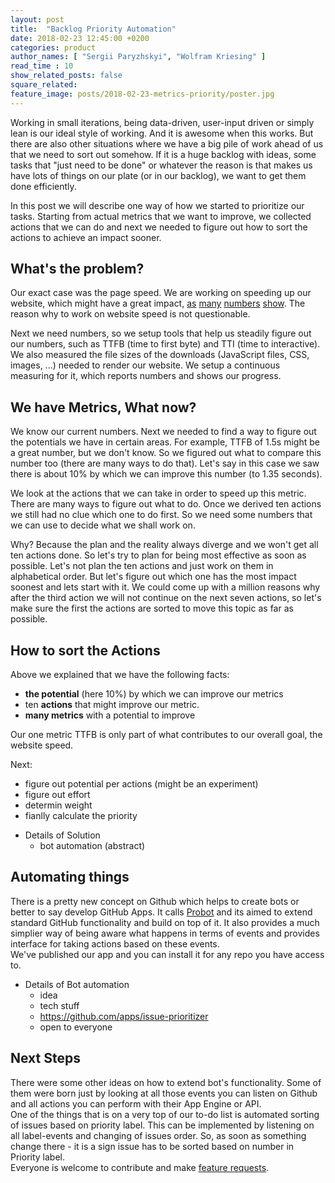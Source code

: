 ```yaml
---
layout: post
title:  "Backlog Priority Automation"
date: 2018-02-23 12:45:00 +0200
categories: product
author_names: [ "Sergii Paryzhskyi", "Wolfram Kriesing" ]
read_time : 10
show_related_posts: false
square_related:
feature_image: posts/2018-02-23-metrics-priority/poster.jpg
---
```


Working in small iterations, being data-driven, user-input driven or simply lean is our ideal
style of working. And it is awesome when this works. But there are also other situations where
we have a big pile of work ahead of us that we need to sort out somehow. If it is a huge backlog
with ideas, some tasks that "just need to be done" or whatever the reason is that makes us
have lots of things on our plate (or in our backlog), we want to get them done efficiently.

In this post we will describe one way of how we started to prioritize our tasks.
Starting from actual metrics that we want to improve, we collected actions that we can do
and next we needed to figure out how to sort the actions to achieve an impact sooner.

## What's the problem?

Our exact case was the page speed. We are working on speeding up our website, which might have
a great impact, [as][impact-1] [many][impact-2] [numbers][impact-3] [show][impact-4].
The reason why to work on website speed is not questionable.

Next we need numbers, so we setup tools that help us steadily figure out our numbers, such
as TTFB (time to first byte) and TTI (time to interactive). We also measured the file sizes of the 
downloads (JavaScript files, CSS, images, ...) needed to render our website.
We setup a continuous measuring for it, which reports numbers and shows our progress.

[impact-1]: ??? 
[impact-2]: ???
[impact-3]: ???
[impact-4]: ???

## We have Metrics, What now?

We know our current numbers. Next we needed to find a way to figure out the potentials we have
in certain areas. For example, TTFB of 1.5s might be a great number, but we don't know. So
we figured out what to compare this number too (there are many ways to do that). Let's say in this case
we saw there is about 10% by which we can improve this number (to 1.35 seconds).

We look at the actions that we can take in order to speed up this metric.
There are many ways to figure out what to do. Once we derived ten actions
we still had no clue which one to do first. So we need some numbers that we can use to decide
what we shall work on.

Why? Because the plan and the reality always diverge and we won't get all ten actions done. So let's
try to plan for being most effective as soon as possible. Let's not plan the ten actions
and just work on them in alphabetical order. But let's figure out which one has
the most impact soonest and lets start with it. We could come up with a million
reasons why after the third action we will not continue on the next seven actions, so
let's make sure the first the actions are sorted to move this topic as far as possible.

## How to sort the Actions

Above we explained that we have the following facts:
- **the potential** (here 10%) by which we can improve our metrics
- ten **actions** that might improve our metric.
- **many metrics** with a potential to improve

Our one metric TTFB is only part of what contributes to our overall goal, the website speed.

Next:
- figure out potential per actions (might be an experiment)
- figure out effort
- determin weight
- fianlly calculate the priority

* Details of Solution
  - bot automation (abstract)


## Automating things

There is a pretty new concept on Github which helps to create bots or better to say develop GitHub Apps. It calls [Probot][probot] and its aimed to extend standard GitHub functionality and build on top of it. It also provides a much simplier way of being aware what happens in terms of events and provides interface for taking actions based on these events.  
We've published our app and you can install it for any repo you have access to.

[probot]: https://probot.github.io/
[app]: https://github.com/apps/issue-prioritizer
[repo]: https://github.com/apps/issue-prioritizer

* Details of Bot automation
  - idea
  - tech stuff
  - https://github.com/apps/issue-prioritizer
  - open to everyone


## Next Steps

There were some other ideas on how to extend bot's functionality. Some of them were born just by looking at all those events you can listen on Github and all actions you can perform with their App Engine or API.  
One of the things that is on a very top of our to-do list is automated sorting of issues based on priority label. This can be implemented by listening on all label-events and changing of issues order. So, as soon as something change there - it is a sign issue has to be sorted based on number in Priority label.  
Everyone is welcome to contribute and make [feature requests][feature-requests].

[feature-requests]: https://github.com/holidaycheck/issue-prioritizer/issues 

